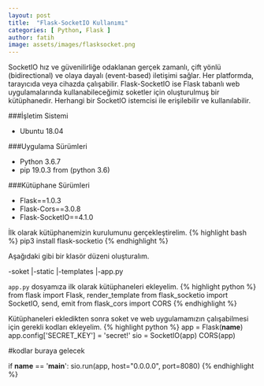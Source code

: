 ```yaml
---
layout: post
title:  "Flask-SocketIO Kullanımı"
categories: [ Python, Flask ]
author: fatih
image: assets/images/flasksocket.png
---
```


SocketIO hız ve güvenilirliğe odaklanan gerçek zamanlı, çift yönlü (bidirectional) ve olaya dayalı (event-based) iletişimi sağlar. Her platformda, tarayıcıda veya cihazda çalışabilir. Flask-SocketIO ise Flask tabanlı web uygulamalarında kullanabileceğimiz soketler için oluşturulmuş bir kütüphanedir. Herhangi bir SocketIO istemcisi ile erişilebilir ve kullanılabilir. 

###İşletim Sistemi
* Ubuntu 18.04

###Uygulama Sürümleri
* Python 3.6.7
* pip 19.0.3 from (python 3.6)

###Kütüphane Sürümleri
* Flask==1.0.3
* Flask-Cors==3.0.8
* Flask-SocketIO==4.1.0

İlk olarak kütüphanemizin kurulumunu gerçekleştirelim.
{% highlight bash %}
pip3 install flask-socketio
{% endhighlight %}

Aşağıdaki gibi bir klasör düzeni oluşturalım.

-soket
|-static
|-templates
|-app.py

```app.py``` dosyamıza ilk olarak kütüphaneleri ekleyelim.
{% highlight python %}
from flask import Flask, render_template
from flask_socketio import SocketIO, send, emit
from flask_cors import CORS
{% endhighlight %}

Kütüphaneleri ekledikten sonra soket ve web uygulamamızın çalışabilmesi için gerekli kodları ekleyelim.
{% highlight python %}
app = Flask(__name__)
app.config['SECRET_KEY'] = 'secret!'
sio = SocketIO(app)
CORS(app)

#kodlar buraya gelecek

if __name__ == '__main__':
    sio.run(app, host="0.0.0.0", port=8080)
{% endhighlight %}
